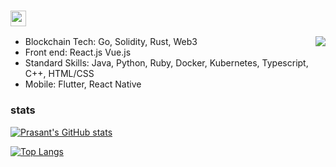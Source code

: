  
### <img src="https://media.giphy.com/media/hvRJCLFzcasrR4ia7z/giphy.gif" width="25px">
<img src="https://cdn.discordapp.com/emojis/843572666015416340.gif?v=1" align="right">

  - Blockchain Tech: Go, Solidity, Rust, Web3 <br/>
  - Front end: React.js Vue.js <br/>
  - Standard Skills: Java, Python, Ruby, Docker, Kubernetes, Typescript, C++, HTML/CSS
  - Mobile: Flutter, React Native

### stats
[![Prasant's GitHub stats](https://github-readme-stats.vercel.app/api?username=samisbakedham&show_icons=true&theme=radical)](https://github.com/samisbakedham/github-readme-stats)

[![Top Langs](https://github-readme-stats.vercel.app/api/top-langs/?username=samisbakedham&layout=compact&show_icons=true&theme=radical)](https://github.com/samisbakedham/github-readme-stats)
